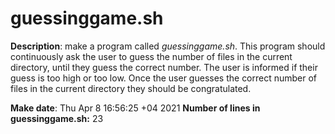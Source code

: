 # guessinggame.sh
**Description**: make a program called *guessinggame.sh*. This program should continuously ask the user to guess the number of files in the current directory, until they guess the correct number. The user is informed if their guess is too high or too low. Once the user guesses the correct number of files in the current directory they should be congratulated.

**Make date**: Thu Apr  8 16:56:25 +04 2021
**Number of lines in guessinggame.sh:** 23

